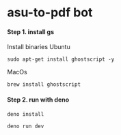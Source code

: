# asu-to-pdf bot

#### Step 1. install gs

Install binaries Ubuntu

`sudo apt-get install ghostscript -y`

MacOs

`brew install ghostscript`

#### Step 2. run with deno

```
deno install

deno run dev
```
